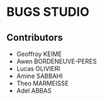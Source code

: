 # BUGS STUDIO

## Contributors
- Geoffroy KEIME
- Awen BORDENEUVE-PERES
- Lucas OLIVIERI
- Amine SABBAHI
- Theo MARMEISSE
- Adel ABBAS
